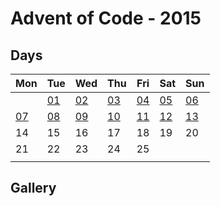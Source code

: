 # Advent of Code - 2015

## Days

| Mon | Tue | Wed | Thu | Fri | Sat | Sun |
| --- | --- | --- | --- | --- | --- | --- |
||[01](./d01)|[02](./d02)|[03](./d03)|[04](./d04)|[05](./d05)|[06](./d06)|
|[07](./d07)|[08](./d08)|[09](./d09)|[10](./d10)|[11](./d11)|[12](./d12)|[13](./d13)
|14|15|16|17|18|19|20
|21|22|23|24|25|
||

## Gallery